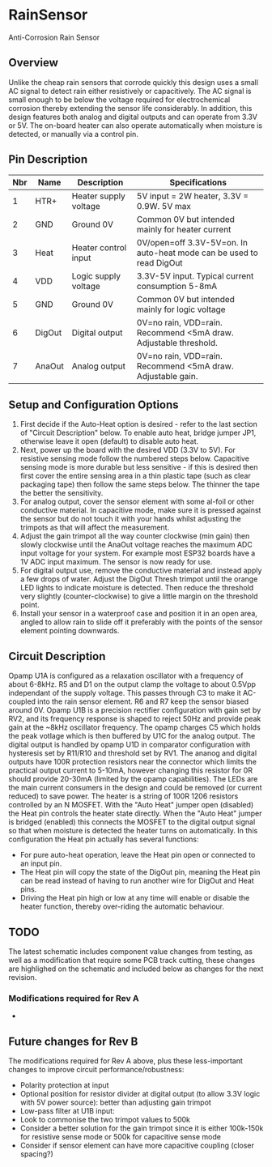 # RainSensor
Anti-Corrosion Rain Sensor


## Overview
Unlike the cheap rain sensors that corrode quickly this design uses a small AC signal to detect rain either resistively or capacitively. The AC signal is small enough to be below the voltage required for electrochemical corrosion thereby extending the sensor life considerably. 
In addition, this design features both analog and digital outputs and can operate from 3.3V or 5V. The on-board heater can also operate automatically when moisture is detected, or manually via a control pin.


## Pin Description
| Nbr | Name    | Description 			| Specifications														|
| --- | -------	| --------------------- | --------------------------------------------------------------------- |
|  1  | HTR+ 	| Heater supply voltage | 5V input = 2W heater, 3.3V = 0.9W. 5V max								|
|  2  | GND  	| Ground 0V  			| Common 0V but intended mainly for heater current						|
|  3  | Heat  	| Heater control input	| 0V/open=off 3.3V-5V=on. In auto-heat mode can be used to read DigOut	|
|  4  | VDD  	| Logic supply voltage	| 3.3V-5V input. Typical current consumption 5-8mA						|
|  5  | GND  	| Ground 0V  			| Common 0V but intended mainly for logic voltage						|
|  6  | DigOut  | Digital output  		| 0V=no rain, VDD=rain. Recommend <5mA draw. Adjustable threshold.		|
|  7  | AnaOut	| Analog output			| 0V=no rain, VDD=rain. Recommend <5mA draw. Adjustable gain.			|


## Setup and Configuration Options
1. First decide if the Auto-Heat option is desired - refer to the last section of "Circuit Description" below. To enable auto heat, bridge jumper JP1, otherwise leave it open (default) to disable auto heat. 
2. Next, power up the board with the desired VDD (3.3V to 5V).
For resistive sensing mode follow the numbered steps below. Capacitive sensing mode is more durable but less sensitive - if this is desired then first cover the entire sensing area in a thin plastic tape (such as clear packaging tape) then follow the same steps below. The thinner the tape the better the sensitivity.
3. For analog output, cover the sensor element with some al-foil or other conductive material. In capacitive mode, make sure it is pressed against the sensor but do not touch it with your hands whilst adjusting the trimpots as that will affect the measurement.
4. Adjust the gain trimpot all the way counter clockwise (min gain) then slowly clockwise until the AnaOut voltage reaches the maximum ADC input voltage for your system. For example most ESP32 boards have a 1V ADC input maximum. The sensor is now ready for use.
5. For digital output use, remove the conductive material and instead apply a few drops of water. Adjust the DigOut Thresh trimpot until the orange LED lights to indicate moisture is detected. Then reduce the threshold very slightly (counter-clockwise) to give a little margin on the threshold point.
6. Install your sensor in a waterproof case and position it in an open area, angled to allow rain to slide off it preferably with the points of the sensor element pointing downwards.


## Circuit Description
Opamp U1A is configured as a relaxation oscillator with a frequency of about 6-8kHz. R5 and D1 on the output clamp the voltage to about 0.5Vpp independant of the supply voltage. This passes through C3 to make it AC-coupled into the rain sensor element. R6 and R7 keep the sensor biased around 0V. Opamp U1B is a precision rectifier configuration with gain set by RV2, and its frequency response is shaped to reject 50Hz and provide peak gain at the ~8kHz oscillator frequency. The opamp charges C5 which holds the peak votlage which is then buffered by U1C for the analog output. The digital output is handled by opamp U1D in comparator configuration with hysteresis set by R11/R10 and threshold set by RV1. 
The ananog and digital outputs have 100R protection resistors near the connector which limits the practical output current to 5-10mA, however changing this resistor for 0R should provide 20-30mA (limited by the opamp capabilities). The LEDs are the main current consumers in the design and could be removed (or current reduced) to save power.
The heater is a string of 100R 1206 resistors controlled by an N MOSFET. With the "Auto Heat" jumper open (disabled) the Heat pin controls the heater state directly. When the "Auto Heat" jumper is bridged (enabled) this connects the MOSFET to the digital output signal so that when moisture is detected the heater turns on automatically. In this configuration the Heat pin actually has several functions:
 - For pure auto-heat operation, leave the Heat pin open or connected to an input pin.
 - The Heat pin will copy the state of the DigOut pin, meaning the Heat pin can be read instead of having to run another wire for DigOut and Heat pins.
 - Driving the Heat pin high or low at any time will enable or disable the heater function, thereby over-riding the automatic behaviour.


## TODO
The latest schematic includes component value changes from testing, as well as a modification that require some PCB track cutting, these changes are highlighed on the schematic and included below as changes for the next revision.
### Modifications required for Rev A
- 

## Future changes for Rev B
The modifications required for Rev A above, plus these less-important changes to improve circuit performance/robustness:
- Polarity protection at input
- Optional position for resistor divider at digital output (to allow 3.3V logic with 5V power source): better than adjusting gain trimpot
- Low-pass filter at U1B input: 
- Look to commonise the two trimpot values to 500k
- Consider a better solution for the gain trimpot since it is either 100k-150k for resistive sense mode or 500k for capacitive sense mode
- Consider if sensor element can have more capacitive coupling (closer spacing?)